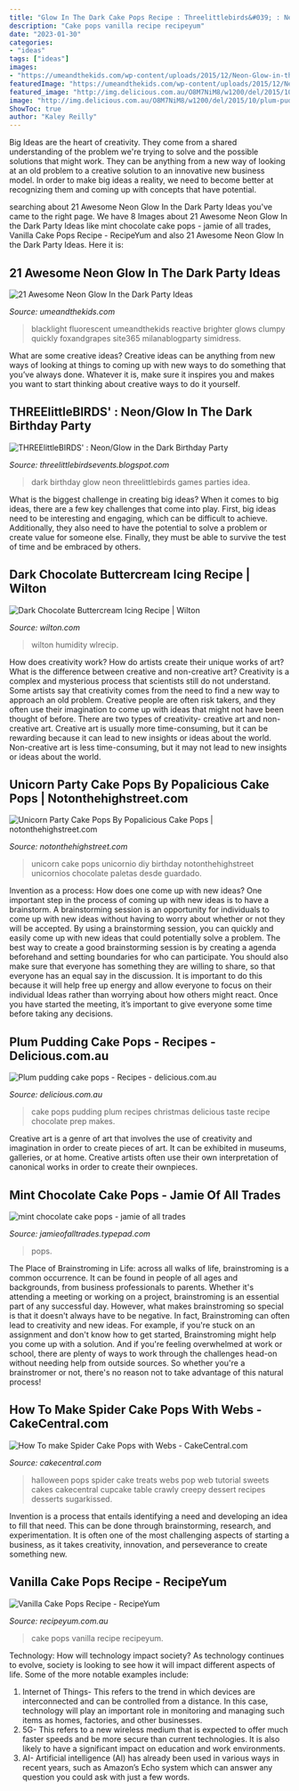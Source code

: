 ```yaml
---
title: "Glow In The Dark Cake Pops Recipe : Threelittlebirds&#039; : Neon/glow In The Dark Birthday Party"
description: "Cake pops vanilla recipe recipeyum"
date: "2023-01-30"
categories:
- "ideas"
tags: ["ideas"]
images:
- "https://umeandthekids.com/wp-content/uploads/2015/12/Neon-Glow-in-the-dark-paint.jpg"
featuredImage: "https://umeandthekids.com/wp-content/uploads/2015/12/Neon-Glow-in-the-dark-paint.jpg"
featured_image: "http://img.delicious.com.au/O8M7NiM8/w1200/del/2015/10/plum-pudding-cake-pops-14678-1.jpg"
image: "http://img.delicious.com.au/O8M7NiM8/w1200/del/2015/10/plum-pudding-cake-pops-14678-1.jpg"
ShowToc: true
author: "Kaley Reilly"
---
```



Big Ideas are the heart of creativity. They come from a shared understanding of the problem we're trying to solve and the possible solutions that might work. They can be anything from a new way of looking at an old problem to a creative solution to an innovative new business model. In order to make big ideas a reality, we need to become better at recognizing them and coming up with concepts that have potential.

	

		
searching about 21 Awesome Neon Glow In the Dark Party Ideas you've came to the right page. We have 8 Images about 21 Awesome Neon Glow In the Dark Party Ideas like mint chocolate cake pops - jamie of all trades, Vanilla Cake Pops Recipe - RecipeYum and also 21 Awesome Neon Glow In the Dark Party Ideas. Here it is:
		
    
## 21 Awesome Neon Glow In The Dark Party Ideas

<img loading=lazy src="https://umeandthekids.com/wp-content/uploads/2015/12/Neon-Glow-in-the-dark-paint.jpg" onerror="this.onerror=null;this.src='https://tse1.mm.bing.net/th?id=OIP.giBuEH-ZvNwb6PgObWnlCQHaMW&amp;pid=15.1';" alt="21 Awesome Neon Glow In the Dark Party Ideas">

_Source: umeandthekids.com_

>blacklight fluorescent umeandthekids reactive brighter glows clumpy quickly foxandgrapes site365 milanablogparty simidress. 

	

What are some creative ideas?
Creative ideas can be anything from new ways of looking at things to coming up with new ways to do something that you’ve always done. Whatever it is, make sure it inspires you and makes you want to start thinking about creative ways to do it yourself.

    
## THREElittleBIRDS&#039; : Neon/Glow In The Dark Birthday Party

<img loading=lazy src="https://1.bp.blogspot.com/-C3hRqX68Ey8/UpVozVTmlRI/AAAAAAAAErU/droLrjVfZgM/s1600/IMG_1687.jpg" onerror="this.onerror=null;this.src='https://tse4.mm.bing.net/th?id=OIP.FXbcLOAVFXogCE7dB6NWSAHaJ-&amp;pid=15.1';" alt="THREElittleBIRDS&#039; : Neon/Glow in the Dark Birthday Party">

_Source: threelittlebirdsevents.blogspot.com_

>dark birthday glow neon threelittlebirds games parties idea. 

	

What is the biggest challenge in creating big ideas?
When it comes to big ideas, there are a few key challenges that come into play. First, big ideas need to be interesting and engaging, which can be difficult to achieve. Additionally, they also need to have the potential to solve a problem or create value for someone else. Finally, they must be able to survive the test of time and be embraced by others.

    
## Dark Chocolate Buttercream Icing Recipe | Wilton

<img loading=lazy src="https://www.wilton.com/dw/image/v2/AAWA_PRD/on/demandware.static/-/Sites-wilton-project-master/default/dw294e4d8c/images/project/WLRECIP-176/MIKCo1ChGoCaHaHe21675.jpg?sw=1000&amp;sh=1000&amp;sm=fit" onerror="this.onerror=null;this.src='https://tse1.mm.bing.net/th?id=OIP.Kbdl44XCba2j0jo0JOAerAHaHa&amp;pid=15.1';" alt="Dark Chocolate Buttercream Icing Recipe | Wilton">

_Source: wilton.com_

>wilton humidity wlrecip. 

	

How does creativity work? How do artists create their unique works of art? What is the difference between creative and non-creative art?
Creativity is a complex and mysterious process that scientists still do not understand. Some artists say that creativity comes from the need to find a new way to approach an old problem. Creative people are often risk takers, and they often use their imagination to come up with ideas that might not have been thought of before. There are two types of creativity- creative art and non-creative art. Creative art is usually more time-consuming, but it can be rewarding because it can lead to new insights or ideas about the world. Non-creative art is less time-consuming, but it may not lead to new insights or ideas about the world.

    
## Unicorn Party Cake Pops By Popalicious Cake Pops | Notonthehighstreet.com

<img loading=lazy src="https://cdn.notonthehighstreet.com/fs/11/dd/b875-f41b-4c50-972d-e78a5ae31aa3/original_unicorn-party-cake-pops.jpg" onerror="this.onerror=null;this.src='https://tse3.mm.bing.net/th?id=OIP.C_sOmWQaPMD0O85KnuK6CwHaHa&amp;pid=15.1';" alt="Unicorn Party Cake Pops By Popalicious Cake Pops | notonthehighstreet.com">

_Source: notonthehighstreet.com_

>unicorn cake pops unicornio diy birthday notonthehighstreet unicornios chocolate paletas desde guardado. 

	

Invention as a process: How does one come up with new ideas?
One important step in the process of coming up with new ideas is to have a brainstorm. A brainstorming session is an opportunity for individuals to come up with new ideas without having to worry about whether or not they will be accepted. By using a brainstorming session, you can quickly and easily come up with new ideas that could potentially solve a problem. 
The best way to create a good brainstorming session is by creating a agenda beforehand and setting boundaries for who can participate. You should also make sure that everyone has something they are willing to share, so that everyone has an equal say in the discussion. It is important to do this because it will help free up energy and allow everyone to focus on their individual Ideas rather than worrying about how others might react. Once you have started the meeting, it’s important to give everyone some time before taking any decisions.

    
## Plum Pudding Cake Pops - Recipes - Delicious.com.au

<img loading=lazy src="http://img.delicious.com.au/O8M7NiM8/w1200/del/2015/10/plum-pudding-cake-pops-14678-1.jpg" onerror="this.onerror=null;this.src='https://tse1.mm.bing.net/th?id=OIP.jQ1PijekQt0KzIYrCTtFngHaE8&amp;pid=15.1';" alt="Plum pudding cake pops - Recipes - delicious.com.au">

_Source: delicious.com.au_

>cake pops pudding plum recipes christmas delicious taste recipe chocolate prep makes. 

	

Creative art is a genre of art that involves the use of creativity and imagination in order to create pieces of art. It can be exhibited in museums, galleries, or at home. Creative artists often use their own interpretation of canonical works in order to create their ownpieces.

    
## Mint Chocolate Cake Pops - Jamie Of All Trades

<img loading=lazy src="https://jamieofalltrades.typepad.com/.a/6a00e55394462188330162fbec5f77970d-600wi" onerror="this.onerror=null;this.src='https://tse1.mm.bing.net/th?id=OIP.BAP0TWkH55-p7_1ICWA7agHaFj&amp;pid=15.1';" alt="mint chocolate cake pops - jamie of all trades">

_Source: jamieofalltrades.typepad.com_

>pops. 

	

The Place of Brainstroming in Life:
across all walks of life, brainstroming is a common occurrence. It can be found in people of all ages and backgrounds, from business professionals to parents. Whether it's attending a meeting or working on a project, brainstroming is an essential part of any successful day. However, what makes brainstroming so special is that it doesn't always have to be negative. In fact, Brainstroming can often lead to creativity and new ideas. For example, if you're stuck on an assignment and don't know how to get started, Brainstroming might help you come up with a solution. And if you're feeling overwhelmed at work or school, there are plenty of ways to work through the challenges head-on without needing help from outside sources. So whether you're a brainstromer or not, there's no reason not to take advantage of this natural process!

    
## How To Make Spider Cake Pops With Webs - CakeCentral.com

<img loading=lazy src="https://cdn001.cakecentral.com/editor/2016/03/900_how-to-make-spider-cake-pops-with-webs-23205-SwAW.jpg" onerror="this.onerror=null;this.src='https://tse4.mm.bing.net/th?id=OIP.dFD_dUchi7zO8N3sRi_GtQHaHa&amp;pid=15.1';" alt="How To make Spider Cake Pops with Webs - CakeCentral.com">

_Source: cakecentral.com_

>halloween pops spider cake treats webs pop web tutorial sweets cakes cakecentral cupcake table crawly creepy dessert recipes desserts sugarkissed. 

	

Invention is a process that entails identifying a need and developing an idea to fill that need. This can be done through brainstorming, research, and experimentation. It is often one of the most challenging aspects of starting a business, as it takes creativity, innovation, and perseverance to create something new.

    
## Vanilla Cake Pops Recipe - RecipeYum

<img loading=lazy src="http://recipeyum.com.au/images/4558968212.jpg" onerror="this.onerror=null;this.src='https://tse2.mm.bing.net/th?id=OIP.RgUdD_G3FH_C4oCCXnJreAHaHa&amp;pid=15.1';" alt="Vanilla Cake Pops Recipe - RecipeYum">

_Source: recipeyum.com.au_

>cake pops vanilla recipe recipeyum. 

	

Technology: How will technology impact society?
As technology continues to evolve, society is looking to see how it will impact different aspects of life. Some of the more notable examples include:
1. Internet of Things- This refers to the trend in which devices are interconnected and can be controlled from a distance. In this case, technology will play an important role in monitoring and managing such items as homes, factories, and other businesses. 
2. 5G- This refers to a new wireless medium that is expected to offer much faster speeds and be more secure than current technologies. It is also likely to have a significant impact on education and work environments. 
3. AI- Artificial intelligence (AI) has already been used in various ways in recent years, such as Amazon’s Echo system which can answer any question you could ask with just a few words.

